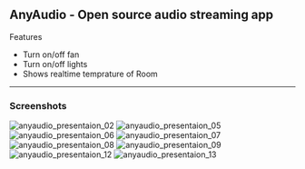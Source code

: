 ## AnyAudio - Open source audio streaming app

Features
 -  Turn on/off fan
 - Turn on/off lights
 - Shows realtime temprature of Room
- - -
### Screenshots
![anyaudio_presentaion_02](https://user-images.githubusercontent.com/10809719/36348290-79ce85ce-1492-11e8-8bdb-bd1aaee0158d.png)
![anyaudio_presentaion_05](https://user-images.githubusercontent.com/10809719/36348298-a544c90c-1492-11e8-92b9-ec078b7a2cd5.png)
![anyaudio_presentaion_06](https://user-images.githubusercontent.com/10809719/36348299-b25b953a-1492-11e8-9b3c-7c11be88369e.png)
![anyaudio_presentaion_07](https://user-images.githubusercontent.com/10809719/36348300-bb04173e-1492-11e8-9538-bb837b4b7426.png)
![anyaudio_presentaion_08](https://user-images.githubusercontent.com/10809719/36348302-c2e60cb4-1492-11e8-97ee-d83121cc0f6c.png)
![anyaudio_presentaion_09](https://user-images.githubusercontent.com/10809719/36348304-ca15254c-1492-11e8-85f2-4696cca77e13.png)
![anyaudio_presentaion_12](https://user-images.githubusercontent.com/10809719/36348305-d495a3ca-1492-11e8-88be-0cf0d03ed5c0.png)
![anyaudio_presentaion_13](https://user-images.githubusercontent.com/10809719/36348306-d68beae0-1492-11e8-9213-a8d2f13d6cad.png)

